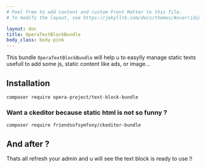```yaml
---
# Feel free to add content and custom Front Matter to this file.
# To modify the layout, see https://jekyllrb.com/docs/themes/#overriding-theme-defaults

layout: doc
title: OperaTextBlockBundle
body_class: body-pink
---
```


This bundle `OperaTextBlockBundle` will help u to easylly manage static texts usefull to add some js, static content like ads, or image... 

## Installation

````
composer require opera-project/text-block-bundle
````

### Want a ckeditor because static html is not so funny ?

````
composer require friendsofsymfony/ckeditor-bundle
````

## And after ?

Thats all refresh your admin and u will see the text block is ready to use !!
